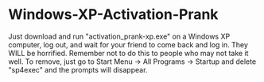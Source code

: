 # Windows-XP-Activation-Prank

Just download and run "activation_prank-xp.exe" on a Windows XP computer, log out, and wait for your friend to come back and log in.
They WILL be horrified. Remember not to do this to people who may not take it well.
To remove, just go to Start Menu -> All Programs -> Startup and delete "sp4exec" and the prompts will disappear.
